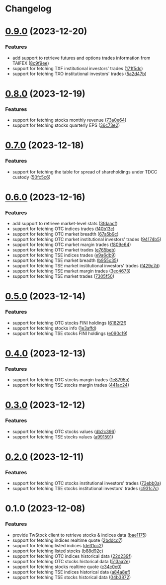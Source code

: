 # Changelog

# [0.9.0](https://github.com/chunkai1312/node-twstock/compare/v0.8.0...v0.9.0) (2023-12-20)


### Features

* add support to retrieve futures and options trades information from TAIFEX ([8c9f9ee](https://github.com/chunkai1312/node-twstock/commit/8c9f9eece679d539a3a0d17f0780371752630396))
* support for fetching TXF institutional investors' trades ([171f5dc](https://github.com/chunkai1312/node-twstock/commit/171f5dc93321e4c6f6a2768e029f8b59d2aea152))
* support for fetching TXO institutional investors' trades ([5a2d47b](https://github.com/chunkai1312/node-twstock/commit/5a2d47b72cf3ba98644e51f85075d6223611be91))

# [0.8.0](https://github.com/chunkai1312/node-twstock/compare/v0.7.0...v0.8.0) (2023-12-19)


### Features

* support for fetching stocks monthly revenue ([73a0e64](https://github.com/chunkai1312/node-twstock/commit/73a0e64e5d29debaf9f62e7dc744fa1414f4e774))
* support for fetching stocks quarterly EPS ([36c73e2](https://github.com/chunkai1312/node-twstock/commit/36c73e2578daf4867bbdc1587d0d11547a747410))

# [0.7.0](https://github.com/chunkai1312/node-twstock/compare/v0.6.0...v0.7.0) (2023-12-18)


### Features

* support for fetching the table for spread of shareholdings under TDCC custody ([50fc5c6](https://github.com/chunkai1312/node-twstock/commit/50fc5c69a58077c6282d98701a3798478b8a5b4a))

# [0.6.0](https://github.com/chunkai1312/node-twstock/compare/v0.5.0...v0.6.0) (2023-12-16)


### Features

* add support to retrieve market-level stats ([3fdaacf](https://github.com/chunkai1312/node-twstock/commit/3fdaacfe1fbd4023cd1af9db3c4a82905e875fa4))
* support for fetching OTC indices trades ([f40b13c](https://github.com/chunkai1312/node-twstock/commit/f40b13c1697579b3e23964637ff2eb4d7e936d1c))
* support for fetching OTC market breadth ([67a5b9c](https://github.com/chunkai1312/node-twstock/commit/67a5b9cede92a8ced278220ae3d43f6502b49b72))
* support for fetching OTC market institutional investors' trades ([94174b5](https://github.com/chunkai1312/node-twstock/commit/94174b53646670b6ba222c12cd9f02bb1db9e984))
* support for fetching OTC market margin trades ([f809e64](https://github.com/chunkai1312/node-twstock/commit/f809e64893f74180f8029208a3b6e9f9310dbee0))
* support for fetching OTC market trades ([e765beb](https://github.com/chunkai1312/node-twstock/commit/e765beb0950b324841565e3e46b57741f1e3f9aa))
* support for fetching TSE indices trades ([e9a6db9](https://github.com/chunkai1312/node-twstock/commit/e9a6db9994d5e51937205f91109b2f530cdce7ba))
* support for fetching TSE market breadth ([b955c35](https://github.com/chunkai1312/node-twstock/commit/b955c35a4edc432406bc327da20e6fd59e5f0d32))
* support for fetching TSE market institutional investors' trades ([f429c7d](https://github.com/chunkai1312/node-twstock/commit/f429c7d7dedbcdbde543bfc9b995600da9d992ae))
* support for fetching TSE market margin trades ([3ec4673](https://github.com/chunkai1312/node-twstock/commit/3ec4673a65a295e3f3da0183da1ee03a1a673ecc))
* support for fetching TSE market trades ([7305f50](https://github.com/chunkai1312/node-twstock/commit/7305f507b808f759b54a69c801923f8b4d4b6efa))

# [0.5.0](https://github.com/chunkai1312/node-twstock/compare/v0.4.0...v0.5.0) (2023-12-14)


### Features

* support for fetching OTC stocks FINI holdings ([6182f2f](https://github.com/chunkai1312/node-twstock/commit/6182f2fe71d1d121961f782298bf65dba24ee9d7))
* support for fetching stocks info ([1e3affd](https://github.com/chunkai1312/node-twstock/commit/1e3affdfb38df57fcb75fd5354630a101ddf12ea))
* support for fetching TSE stocks FINI holdings ([e090c19](https://github.com/chunkai1312/node-twstock/commit/e090c19efa5f0ee70dae176fab649fe0a9d9082c))

# [0.4.0](https://github.com/chunkai1312/node-twstock/compare/v0.3.0...v0.4.0) (2023-12-13)


### Features

* support for fetching OTC stocks margin trades ([1e8795b](https://github.com/chunkai1312/node-twstock/commit/1e8795b346285b521e50890b85df949271be9055))
* support for fetching TSE stocks margin trades ([441ac24](https://github.com/chunkai1312/node-twstock/commit/441ac2455634b378bc7d921f59b98cd688bc9617))

# [0.3.0](https://github.com/chunkai1312/node-twstock/compare/v0.2.0...v0.3.0) (2023-12-12)


### Features

* support for fetching OTC stocks values ([db2c396](https://github.com/chunkai1312/node-twstock/commit/db2c396071e7e3bd18b2a4f968a62851c3989854))
* support for fetching TSE stocks values ([a991591](https://github.com/chunkai1312/node-twstock/commit/a991591087c49e39a5d6c2964f4dd0346f237eec))

# [0.2.0](https://github.com/chunkai1312/node-twstock/compare/v0.1.0...v0.2.0) (2023-12-11)


### Features

* support for fetching OTC stocks institutional investors' trades ([73ebb0a](https://github.com/chunkai1312/node-twstock/commit/73ebb0a7404a3f11e8999bb82b5659385e1f41e0))
* support for fetching TSE stocks institutional investors' trades ([c931c7c](https://github.com/chunkai1312/node-twstock/commit/c931c7c1212b2627418373702fee302efbb8bb5b))

# 0.1.0 (2023-12-08)


### Features

* provide TwStock client to retrieve stocks & indices data ([bae1175](https://github.com/chunkai1312/node-twstock/commit/bae1175239f65cf92567afeb6876e6d8a8d03283))
* support for fetching indices realtime quote ([2bddcd7](https://github.com/chunkai1312/node-twstock/commit/2bddcd79ed2285abab8e331bd12be80b9b9efccd))
* support for fetching listed indices ([de31cc2](https://github.com/chunkai1312/node-twstock/commit/de31cc29acc0cb8e5bb3937cb2ef8ca0e51999b1))
* support for fetching listed stocks ([b88d92c](https://github.com/chunkai1312/node-twstock/commit/b88d92c7b2cdf6cddbde4b2f217d1ee06044d1cb))
* support for fetching OTC indices historical data ([22d239f](https://github.com/chunkai1312/node-twstock/commit/22d239f640c4c4b4e5a136c671dd2f1d28d10be2))
* support for fetching OTC stocks historical data ([513aa2e](https://github.com/chunkai1312/node-twstock/commit/513aa2e2b8d2c18ef37b128af184fa250375cad5))
* support for fetching stocks realtime quote ([c34c0c0](https://github.com/chunkai1312/node-twstock/commit/c34c0c0e63588d23871cbe575d173b8e7ebd1c03))
* support for fetching TSE indices historical data ([a84a8ef](https://github.com/chunkai1312/node-twstock/commit/a84a8ef74151db6e41ed52518e714ca557c94cc5))
* support for fetching TSE stocks historical data ([04b3872](https://github.com/chunkai1312/node-twstock/commit/04b3872dbed63dd7a485525dd3eb730d21ef4ed9))